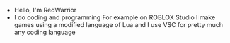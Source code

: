 - Hello, I'm RedWarrior
- I do coding and programming
For example on ROBLOX Studio I make games using a modified language of Lua and I use VSC for pretty much any coding language

<!---
RedWarrior12/RedWarrior12 is a ✨ special ✨ repository because its `README.md` (this file) appears on your GitHub profile.
You can click the Preview link to take a look at your changes.
--->
